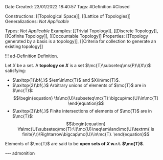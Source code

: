 <br />
<br />

Date Created: 23/01/2022 18:40:57
Tags: #Definition #Closed 

Constructions: [[Topological Space]], [[Lattice of Topologies]]
Generalizations: _Not Applicable_

Types: _Not Applicable_
Examples: [[Trivial Topology]], [[Discrete Topology]], [[Cofinite Topology]], [[Cocountable Topology]]
Properties: [[Topology generated by a basis is a topology]], [[Criteria for collection to generate an existing topology]]

!!! ad-Definition Definition.

Let $X$ be a set. A **topology on $X$** is a set $\mc{T}\subseteq\ms{P}\l(X\r)$ satisfying:
* $\axitop{1}\bf{.}$ $\em\in\mc{T}$ and $X\in\mc{T}$.
* $\axitop{2}\bf{.}$ Arbitrary unions of elements of $\mc{T}$ are in $\mc{T}$:
$$\begin{equation}
    \fa\mc{U}\subseteq\mc{T}:\bigcup\mc{U}\in\mc{T}
\end{equation}$$
* $\axitop{3}\bf{.}$ Finite intersections of elements of $\mc{T}$ are in $\mc{T}$:
$$\begin{equation}
    \fa\mc{U}\subseteq\mc{T}:\l(\mc{U}\neq\em\land\mc{U}\textrm{ is finite}\r)\Rightarrow\bigcap\mc{U}\in\mc{T}.
\end{equation}$$

Elements of $\mc{T}$ are said to be **open sets of $X$ w.r.t. $\mc{T}$**.

--- admonition
